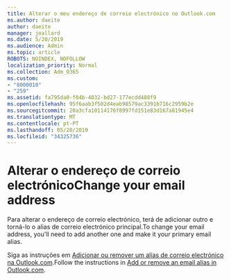 ```yaml
---
title: Alterar o meu endereço de correio electrónico no Outlook.com
ms.author: daeite
author: daeite
manager: joallard
ms.date: 5/20/2019
ms.audience: Admin
ms.topic: article
ROBOTS: NOINDEX, NOFOLLOW
localization_priority: Normal
ms.collection: Adm_O365
ms.custom:
- "8000010"
- "259"
ms.assetid: fa795da0-f04b-4032-bd27-177ecdd488f9
ms.openlocfilehash: 95f6aab3f502d4eab98579ac3391b716c2959b2e
ms.sourcegitcommit: 20a3cfa10114176f8997fd151e83d167a81945e4
ms.translationtype: MT
ms.contentlocale: pt-PT
ms.lasthandoff: 05/20/2019
ms.locfileid: "34325736"
---
```

# <a name="change-your-email-address"></a><span data-ttu-id="3dee5-102">Alterar o endereço de correio electrónico</span><span class="sxs-lookup"><span data-stu-id="3dee5-102">Change your email address</span></span>

<span data-ttu-id="3dee5-103">Para alterar o endereço de correio electrónico, terá de adicionar outro e torná-lo o alias de correio electrónico principal.</span><span class="sxs-lookup"><span data-stu-id="3dee5-103">To change your email address, you'll need to add another one and make it your primary email alias.</span></span>
  
<span data-ttu-id="3dee5-104">Siga as instruções em [Adicionar ou remover um alias de correio electrónico na Outlook.com](https://go.microsoft.com/fwlink/p/?linkid=873115).</span><span class="sxs-lookup"><span data-stu-id="3dee5-104">Follow the instructions in [Add or remove an email alias in Outlook.com](https://go.microsoft.com/fwlink/p/?linkid=873115).</span></span>